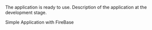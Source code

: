 
The application is ready to use.
Description of the application at the development stage.

Simple Application with FireBase
